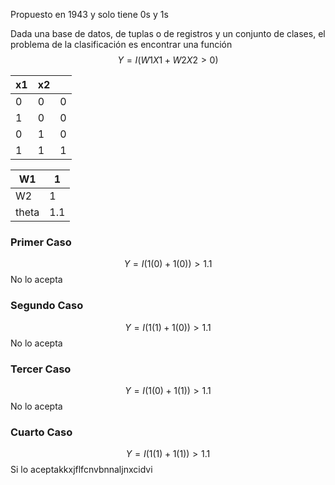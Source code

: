 Propuesto en 1943 y solo tiene 0s y 1s 

Dada una base de datos, de tuplas o de registros y un conjunto de clases, el problema de la clasificación es encontrar una función $$ Y = I(W1X1+W2X2 > 0) $$

| x1 | x2 |  |
| ---- | ---- | ---- |
| 0 | 0 | 0 |
| 1 | 0 | 0 |
| 0 | 1 | 0 |
| 1 | 1 | 1 |

| W1 | 1 |
| ---- | ---- |
| W2 | 1 |
| theta | 1.1 |
### **Primer Caso**
$$ Y = I(1(0)+1(0)) > 1.1$$
No lo acepta

### **Segundo Caso**
$$ Y = I(1(1)+1(0)) > 1.1$$
No lo acepta

### **Tercer Caso**
$$ Y = I(1(0)+1(1)) > 1.1$$
No lo acepta

### **Cuarto Caso**
$$ Y = I(1(1)+1(1)) > 1.1$$
Si lo aceptakkxjflfcnvbnnaljnxcidvi